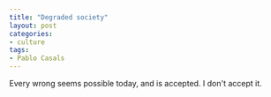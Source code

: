 ```yaml
---
title: "Degraded society"
layout: post
categories:
- culture
tags:
- Pablo Casals
---
```


Every wrong seems possible today, and is accepted. I don't accept it.